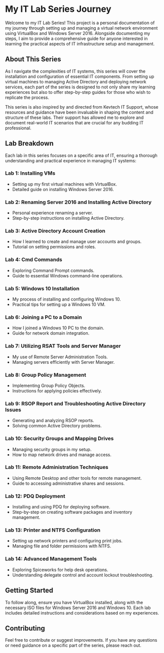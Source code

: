# My IT Lab Series Journey

Welcome to my IT Lab Series! This project is a personal documentation of my journey through setting up and managing a virtual network environment using VirtualBox and Windows Server 2016. Alongside documenting my steps, I aim to provide a comprehensive guide for anyone interested in learning the practical aspects of IT infrastructure setup and management.

## About This Series

As I navigate the complexities of IT systems, this series will cover the installation and configuration of essential IT components. From setting up virtual machines to managing Active Directory and deploying network services, each part of the series is designed to not only share my learning experiences but also to offer step-by-step guides for those who wish to replicate the process.

This series is also inspired by and directed from Kevtech IT Support, whose resources and guidance have been invaluable in shaping the content and structure of these labs. Their support has allowed me to explore and document real-world IT scenarios that are crucial for any budding IT professional.

## Lab Breakdown

Each lab in this series focuses on a specific area of IT, ensuring a thorough understanding and practical experience in managing IT systems:

### Lab 1: Installing VMs
- Setting up my first virtual machines with VirtualBox.
- Detailed guide on installing Windows Server 2016.

### Lab 2: Renaming Server 2016 and Installing Active Directory
- Personal experience renaming a server.
- Step-by-step instructions on installing Active Directory.

### Lab 3: Active Directory Account Creation
- How I learned to create and manage user accounts and groups.
- Tutorial on setting permissions and roles.

### Lab 4: Cmd Commands
- Exploring Command Prompt commands.
- Guide to essential Windows command-line operations.

### Lab 5: Windows 10 Installation
- My process of installing and configuring Windows 10.
- Practical tips for setting up a Windows 10 VM.

### Lab 6: Joining a PC to a Domain
- How I joined a Windows 10 PC to the domain.
- Guide for network domain integration.

### Lab 7: Utilizing RSAT Tools and Server Manager
- My use of Remote Server Administration Tools.
- Managing servers efficiently with Server Manager.

### Lab 8: Group Policy Management
- Implementing Group Policy Objects.
- Instructions for applying policies effectively.

### Lab 9: RSOP Report and Troubleshooting Active Directory Issues
- Generating and analyzing RSOP reports.
- Solving common Active Directory problems.

### Lab 10: Security Groups and Mapping Drives
- Managing security groups in my setup.
- How to map network drives and manage access.

### Lab 11: Remote Administration Techniques
- Using Remote Desktop and other tools for remote management.
- Guide to accessing administrative shares and sessions.

### Lab 12: PDQ Deployment
- Installing and using PDQ for deploying software.
- Step-by-step on creating software packages and inventory management.

### Lab 13: Printer and NTFS Configuration
- Setting up network printers and configuring print jobs.
- Managing file and folder permissions with NTFS.

### Lab 14: Advanced Management Tools
- Exploring Spiceworks for help desk operations.
- Understanding delegate control and account lockout troubleshooting.

## Getting Started

To follow along, ensure you have VirtualBox installed, along with the necessary ISO files for Windows Server 2016 and Windows 10. Each lab includes detailed instructions and considerations based on my experiences.

## Contributing

Feel free to contribute or suggest improvements. If you have any questions or need guidance on a specific part of the series, please reach out.
